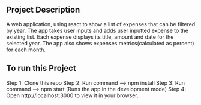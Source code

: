 ## Project Description

A web application, using react to show a list of expenses that can be filtered by year. 
The app takes user inputs and adds user inputted expense to the existing list.
Each expense displays its title, amount and date for the selected year.
The app also shows expenses metrics(calculated as percent) for each month.

## To run this Project
Step 1: Clone this repo
Step 2: Run command --> npm install
Step 3: Run command --> npm start (Runs the app in the development mode)
Step 4: Open http://localhost:3000 to view it in your browser.
